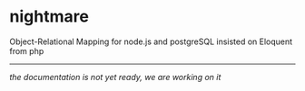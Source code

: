 # nightmare
Object-Relational Mapping for node.js and postgreSQL insisted on Eloquent from php

-----
*the documentation is not yet ready, we are working on it*
